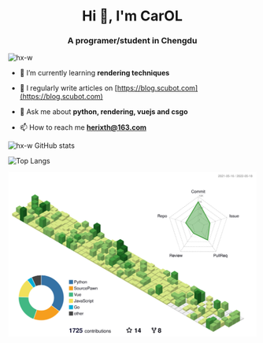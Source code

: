 <h1 align="center">Hi 👋, I'm CarOL</h1>
<h3 align="center">A programer/student in Chengdu</h3>


<p align="left"> <img src="https://komarev.com/ghpvc/?username=hx-w&label=Profile%20views&color=0e75b6&style=flat" alt="hx-w" /> </p>


- 🌱 I’m currently learning **rendering techniques**

- 📝 I regularly write articles on [https://blog.scubot.com](https://blog.scubot.com)

- 💬 Ask me about **python, rendering, vuejs and csgo**

- 📫 How to reach me **herixth@163.com**


![hx-w GitHub stats](https://github-readme-stats.vercel.app/api?username=hx-w&show_icons=true)

![Top Langs](https://github-readme-stats.vercel.app/api/top-langs/?username=hx-w&hide=html,css&layout=compact)

![](./profile-3d-contrib/profile-green-animate.svg)
